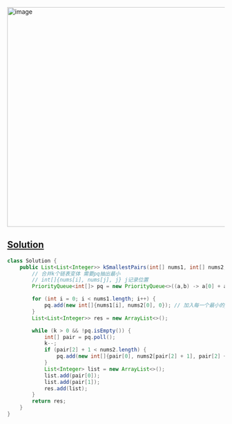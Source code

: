 <img width="509" alt="image" src="https://github.com/kkkkevx/DSA2/assets/108632304/265f1e0a-7992-4dbd-bfc7-4d50411cb06b">

## [Solution](https://leetcode.cn/problems/find-k-pairs-with-smallest-sums/)

```java
class Solution {
    public List<List<Integer>> kSmallestPairs(int[] nums1, int[] nums2, int k) {
        // 合并k个链表变体 需要pq抽出最小
        // int[]{nums[i], nums[j], j} j记录位置 
        PriorityQueue<int[]> pq = new PriorityQueue<>((a,b) -> a[0] + a[1] - b[0] - b[1]);

        for (int i = 0; i < nums1.length; i++) {
            pq.add(new int[]{nums1[i], nums2[0], 0}); // 加入每一个最小的pair
        }
        List<List<Integer>> res = new ArrayList<>();

        while (k > 0 && !pq.isEmpty()) {
            int[] pair = pq.poll();
            k--;
            if (pair[2] + 1 < nums2.length) {
                pq.add(new int[]{pair[0], nums2[pair[2] + 1], pair[2] + 1});
            }
            List<Integer> list = new ArrayList<>();
            list.add(pair[0]);
            list.add(pair[1]);
            res.add(list);
        }
        return res;
    }
}
```

